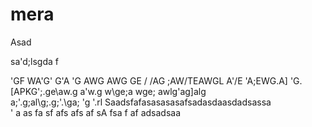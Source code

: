 # mera
Asad

sa'd;lsgda
f

'GF
WA'G'
G'A
'G
AWG
AWG
GE
/
/AG
;AW/TEAWGL
A'/E
'A;EWG.A\]
'G.\[APKG';.ge\aw.g
a'w.g
w\ge;a
wge;
awlg'ag]alg\
a;'.g;al\g;.g;'.\ga;
'g
'.rl
Saadsfafasasasasafsadasdaasdadsassa\
'
a
as
fa
sf
afs
afs
af
sA
fsa
f
af
adsadsaa
